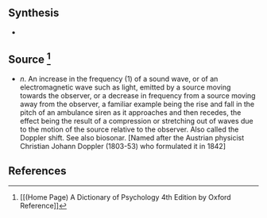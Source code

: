 ## Synthesis
- 
## Source [^1]
- $n$. An increase in the frequency (1) of a sound wave, or of an electromagnetic wave such as light, emitted by a source moving towards the observer, or a decrease in frequency from a source moving away from the observer, a familiar example being the rise and fall in the pitch of an ambulance siren as it approaches and then recedes, the effect being the result of a compression or stretching out of waves due to the motion of the source relative to the observer. Also called the Doppler shift. See also biosonar. \[Named after the Austrian physicist Christian Johann Doppler (1803-53) who formulated it in 1842]
## References

[^1]: [[(Home Page) A Dictionary of Psychology 4th Edition by Oxford Reference]]